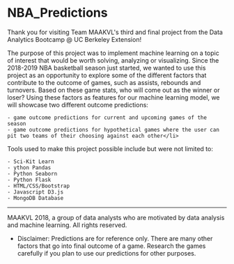 # NBA_Predictions

Thank you for visiting Team MAAKVL's third and final project from the Data Analytics Bootcamp @ UC Berkeley Extension!

The purpose of this project was to implement machine learning on a topic of interest that would be worth solving, analyzing or visualizing. Since the 2018-2019 NBA basketball season just started, we wanted to use this project as an opportunity to explore some of the different factors that contribute to the outcome of games, such as assists, rebounds and turnovers. Based on these game stats, who will come out as the winner or loser? Using these factors as features for our machine learning model, we will showcase two different outcome predictions:

    - game outcome predictions for current and upcoming games of the season
    - game outcome predictions for hypothetical games where the user can pit two teams of their choosing against each other</li>

Tools used to make this project possible include but were not limited to:

    - Sci-Kit Learn
    - ython Pandas
    - Python Seaborn
    - Python Flask
    - HTML/CSS/Bootstrap
    - Javascript D3.js
    - MongoDB Database

---------------------------------------------------------------

MAAKVL 2018, a group of data analysts who are motivated by data analysis and machine learning. All rights reserved.
* Disclaimer: Predictions are for reference only. There are many other factors that go into final outcome of a game. Research the games carefully if you plan to use our predictions for other purposes.
